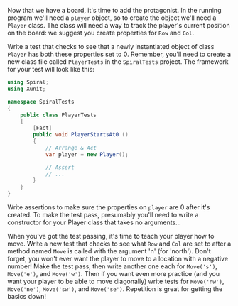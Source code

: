 Now that we have a board, it's time to add the protagonist. In the running program we'll need a `player` object, so to create the object we'll need a `Player` class. The class will need a way to track the player's current position on the board: we suggest you create properties for `Row` and `Col`.

Write a test that checks to see that a newly instantiated object of class `Player` has both these properties set to 0. Remember, you'll need to create a new class file called `PlayerTests` in the `SpiralTests` project. The framework for your test will look like this:

```cs
using Spiral;
using Xunit;

namespace SpiralTests
{
    public class PlayerTests
    {
        [Fact]
        public void PlayerStartsAt0 ()
        {
            // Arrange & Act
            var player = new Player();

            // Assert
			// ...
        }
    }
}
```
Write assertions to make sure the properties on `player` are 0 after it's created. To make the test pass, presumably you'll need to write a constructor for your Player class that takes no arguments... 

When you've got the test passing, it's time to teach your player how to move. Write a new test that checks to see what `Row` and `Col` are set to after a method named `Move` is called with the argument 'n' (for 'north'). Don't forget, you won't ever want the player to move to a location with a negative number! Make the test pass, then write another one each for `Move('s')`, `Move('e')`, and `Move('w')`. Then if you want even more practice (and you want your player to be able to move diagonally) write tests for `Move('nw')`, `Move('ne')`, `Move('sw')`, and `Move('se')`. Repetition is great for getting the basics down!